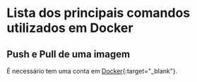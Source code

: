 # Lista dos principais comandos utilizados em Docker


## Push e Pull de uma imagem 

É necessário tem uma conta em [Docker](https://hub.docker.com/signup){:target="_blank"}.
